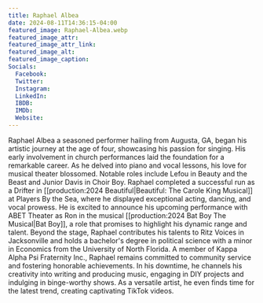 ```yaml
---
title: Raphael Albea
date: 2024-08-11T14:36:15-04:00
featured_image: Raphael-Albea.webp
featured_image_attr: 
featured_image_attr_link: 
featured_image_alt: 
featured_image_caption: 
Socials:
  Facebook: 
  Twitter: 
  Instagram: 
  LinkedIn: 
  IBDB: 
  IMDb:
  Website: 
---
```

Raphael Albea a seasoned performer hailing from Augusta, GA, began his artistic journey at the age of four, showcasing his passion for singing. His early involvement in church performances laid the foundation for a remarkable career. As he delved into piano and vocal lessons, his love for musical theater blossomed. Notable roles include Lefou in Beauty and the Beast and Junior Davis in Choir Boy. Raphael completed a successful run as a Drifter in [[production:2024 Beautiful|Beautiful: The Carole King Musical]] at Players By the Sea, where he displayed exceptional acting, dancing, and vocal prowess. He is excited to announce his upcoming performance with ABET Theater as Ron in the musical [[production:2024 Bat Boy The Musical|Bat Boy]], a role that promises to highlight his dynamic range and talent. Beyond the stage, Raphael contributes his talents to Ritz Voices in Jacksonville and holds a bachelor's degree in political science with a minor in Economics from the University of North Florida. A member of Kappa Alpha Psi Fraternity Inc., Raphael remains committed to community service and fostering honorable achievements. In his downtime, he channels his creativity into writing and producing music, engaging in DIY projects and indulging in binge-worthy shows. As a versatile artist, he even finds time for the latest trend, creating captivating TikTok videos.
